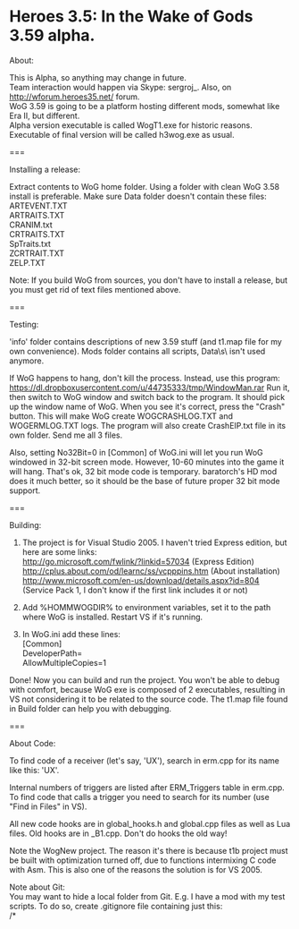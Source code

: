 Heroes 3.5: In the Wake of Gods 3.59 alpha.
===

About:

This is Alpha, so anything may change in future.  
Team interaction would happen via Skype: sergroj_<my GitHub nickname>. Also, on http://wforum.heroes35.net/ forum.  
WoG 3.59 is going to be a platform hosting different mods, somewhat like Era II, but different.  
Alpha version executable is called WogT1.exe for historic reasons. Executable of final version will be called h3wog.exe as usual.

===

Installing a release:

Extract contents to WoG home folder. Using a folder with clean WoG 3.58 install is preferable. Make sure Data folder doesn't contain these files:  
ARTEVENT.TXT  
ARTRAITS.TXT  
CRANIM.txt  
CRTRAITS.TXT  
SpTraits.txt  
ZCRTRAIT.TXT  
ZELP.TXT  

Note: If you build WoG from sources, you don't have to install a release, but you must get rid of text files mentioned above.

===

Testing:

'info' folder contains descriptions of new 3.59 stuff (and t1.map file for my own convenience). Mods folder contains all scripts, Data\s\ isn't used anymore.

If WoG happens to hang, don't kill the process. Instead, use this program: https://dl.dropboxusercontent.com/u/44735333/tmp/WindowMan.rar
Run it, then switch to WoG window and switch back to the program. It should pick up the window name of WoG. When you see it's correct, press the "Crash" button. This will make WoG create WOGCRASHLOG.TXT and WOGERMLOG.TXT logs. The program will also create CrashEIP.txt file in its own folder. Send me all 3 files.

Also, setting No32Bit=0 in [Common] of WoG.ini will let you run WoG windowed in 32-bit screen mode. However, 10-60 minutes into the game it will hang. That's ok, 32 bit mode code is temporary. baratorch's HD mod does it much better, so it should be the base of future proper 32 bit mode support.

===

Building:

1) The project is for Visual Studio 2005. I haven't tried Express edition, but here are some links:  
http://go.microsoft.com/fwlink/?linkid=57034 (Express Edition)  
http://cplus.about.com/od/learnc/ss/vcpppins.htm (About installation)  
http://www.microsoft.com/en-us/download/details.aspx?id=804 (Service Pack 1, I don't know if the first link includes it or not)

2) Add %HOMMWOGDIR% to environment variables, set it to the path where WoG is installed. Restart VS if it's running.

3) In WoG.ini add these lines:  
[Common]  
DeveloperPath=<path to the repository>  
AllowMultipleCopies=1

Done! Now you can build and run the project. You won't be able to debug with comfort, because WoG exe is composed of 2 executables, resulting in VS not considering it to be related to the source code. The t1.map file found in Build folder can help you with debugging.

===

About Code:

To find code of a receiver (let's say, 'UX'), search in erm.cpp for its name like this: 'UX'.

Internal numbers of triggers are listed after ERM_Triggers table in erm.cpp. To find code that calls a trigger you need to search for its number (use "Find in Files" in VS).

All new code hooks are in global_hooks.h and global.cpp files as well as Lua files. Old hooks are in _B1.cpp. Don't do hooks the old way!

Note the WogNew project. The reason it's there is because t1b project must be built with optimization turned off, due to functions intermixing C code with Asm. This is also one of the reasons the solution is for VS 2005.

Note about Git:  
You may want to hide a local folder from Git. E.g. I have a mod with my test scripts. To do so, create .gitignore file containing just this:  
/*
